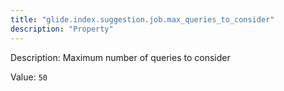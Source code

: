 ```yaml
---
title: "glide.index.suggestion.job.max_queries_to_consider"
description: "Property"
---
```


Description: Maximum number of queries to consider

Value: `50`